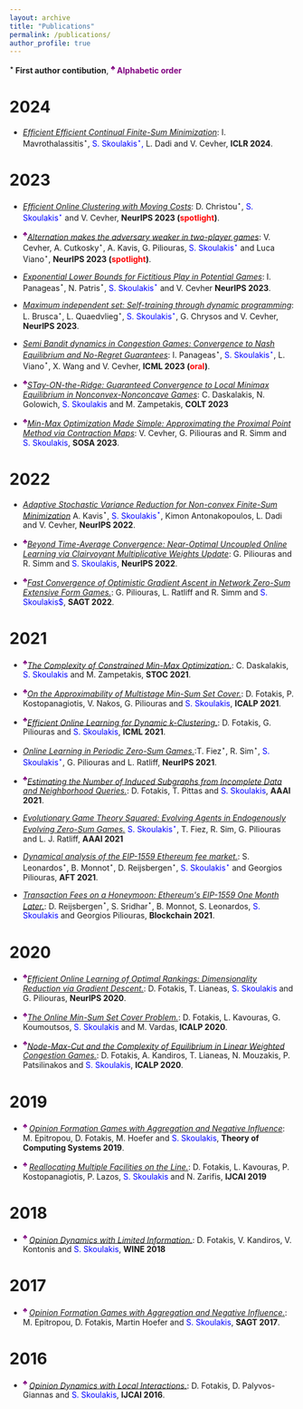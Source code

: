 ```yaml
---
layout: archive
title: "Publications"
permalink: /publications/
author_profile: true
---
```


**$^\star$ First author contibution**, **<span style="color:purple;">$^\clubsuit$ Alphabetic order</span>**

2024
======
* [<em>Efficient Efficient Continual Finite-Sum Minimization</em>](https://sskoul.github.io/files/continual.pdf): I. Mavrothalassitis$^\star$, <span style="color:blue;">S. Skoulakis$^\star$, </span>L. Dadi and V. Cevher, **ICLR 2024**.



2023
======

* [<em>Efficient Online Clustering with Moving Costs</em>](https://sskoul.github.io/files/clustering.pdf): D. Christou$^\star$, <span style="color:blue;">S. Skoulakis$^\star$ </span> and V. Cevher, **NeurIPS 2023 (<span style="color:red">spotlight</span>)**.


* **<span style="color:purple;">$^\clubsuit$</span>**[<em>Alternation makes the adversary weaker in two-player games</em>](https://sskoul.github.io/files/alternation.pdf): V. Cevher, A. Cutkosky$^\star$, A. Kavis, G. Piliouras, <span style="color:blue;">S. Skoulakis$^\star$</span> and Luca Viano$^\star$, **NeurIPS 2023 (<span style="color:red">spotlight</span>)**.

* [<em>Exponential Lower Bounds for Fictitious Play in Potential Games</em>](https://sskoul.github.io/files/fictitious.pdf): I. Panageas$^\star$, N. Patris$^\star$, <span style="color:blue;">S. Skoulakis$^\star$</span> and V. Cevher  **NeurIPS 2023**.

* [<em>Maximum independent set: Self-training through dynamic programming</em>](https://sskoul.github.io/files/MIS.pdf): L. Brusca$^\star$, L. Quaedvlieg$^\star$, <span style="color:blue;">S. Skoulakis$^\star$</span>, G. Chrysos and V. Cevher, **NeurIPS 2023**.


* [<em>Semi Bandit dynamics in Congestion Games: Convergence to Nash Equilibrium and No-Regret Guarantees</em>](https://sskoul.github.io/files/congestion.pdf): I. Panageas$^\star$, <span style="color:blue;">S. Skoulakis$^\star$</span>, L. Viano$^\star$, X. Wang and V. Cevher, **ICML 2023 (<span style="color:red">oral</span>)**.

* **<span style="color:purple;">$^\clubsuit$</span>**[<em>STay-ON-the-Ridge: Guaranteed Convergence to Local Minimax Equilibrium in Nonconvex-Nonconcave Games</em>](https://sskoul.github.io/files/STONR.pdf): C. Daskalakis, N. Golowich, <span style="color:blue;">S. Skoulakis</span> and M. Zampetakis, **COLT 2023**

* **<span style="color:purple;">$^\clubsuit$</span>**[<em>Min-Max Optimization Made Simple: Approximating the Proximal Point Method via Contraction Maps</em>](https://sskoul.github.io/files/contraction.pdf): V. Cevher, G. Piliouras and R. Simm and <span style="color:blue;">S. Skoulakis</span>, **SOSA 2023**.

2022
======
* [<em>Adaptive Stochastic Variance Reduction for Non-convex Finite-Sum Minimization</em>](https://sskoul.github.io/files/Adaspider.pdf) A. Kavis$^\star$, <span style="color:blue;">S. Skoulakis$^\star$</span>, Kimon Antonakopoulos, L. Dadi and V. Cevher, **NeurIPS 2022**.

* **<span style="color:purple;">$^\clubsuit$</span>**[<em>Beyond Time-Average Convergence: Near-Optimal Uncoupled Online Learning via Clairvoyant Multiplicative Weights Update</em>](https://sskoul.github.io/files/Clairvoyant.pdf): G. Piliouras and R. Simm and <span style="color:blue;">S. Skoulakis</span>, **NeurIPS 2022**.

* **<span style="color:purple;">$^\clubsuit$</span>**[<em>Fast Convergence of Optimistic Gradient Ascent in Network Zero-Sum Extensive Form Games.</em>](https://sskoul.github.io/files/EFGs.pdf): G. Piliouras, L. Ratliff and R. Simm and <span style="color:blue;">S. Skoulakis$</span>, **SAGT 2022**.

2021
======

* **<span style="color:purple;">$^\clubsuit$</span>**[<em>The Complexity of Constrained Min-Max Optimization.</em>](https://sskoul.github.io/files/local_min_max.pdf): C. Daskalakis, <span style="color:blue;">S. Skoulakis</span> and M. Zampetakis, **STOC 2021**.

* **<span style="color:purple;">$^\clubsuit$</span>**[<em>On the Approximability of Multistage Min-Sum Set Cover.</em>](https://sskoul.github.io/files/MultiStage_Min_Sum.pdf): D. Fotakis, P. Kostopanagiotis, V. Nakos, G. Piliouras and <span style="color:blue;">S. Skoulakis</span>, **ICALP 2021**.

* **<span style="color:purple;">$^\clubsuit$</span>**[<em>Efficient Online Learning for Dynamic k-Clustering.</em>](https://sskoul.github.io/files/Learning_k_Centers.pdf): D. Fotakis, G. Piliouras and <span style="color:blue;">S. Skoulakis</span>, **ICML 2021**.

* [<em>Online Learning in Periodic Zero-Sum Games.</em>](https://sskoul.github.io/files/periodic_ZS.pdf):T. Fiez$^\star$, R. Sim$^\star$, <span style="color:blue;">S. Skoulakis$^\star$</span>, G. Piliouras and L. Ratliff, **NeurIPS 2021**.

* **<span style="color:purple;">$^\clubsuit$</span>**[<em>Estimating the Number of Induced Subgraphs from Incomplete Data and Neighborhood Queries.</em>](https://sskoul.github.io/files/counting_triangles.pdf): D. Fotakis, T. Pittas and <span style="color:blue;">S. Skoulakis</span>, **AAAI 2021**.

* [<em>Evolutionary Game Theory Squared: Evolving Agents in Endogenously Evolving Zero-Sum Games.</em>](https://sskoul.github.io/files/evolutionary_game_theory.pdf) <span style="color:blue;">S. Skoulakis$^\star$</span>, T. Fiez, R. Sim, G. Piliouras and L. J. Ratliff, **AAAI 2021**

* [<em>Dynamical analysis of the EIP-1559 Ethereum fee market.</em>](https://sskoul.github.io/files/EIP.pdf): S. Leonardos$^\star$, B. Monnot$^\star$, D. Reijsbergen$^\star$, <span style="color:blue;">S. Skoulakis$^\star$</span> and Georgios Piliouras, **AFT 2021**.

* [<em>Transaction Fees on a Honeymoon: Ethereum's EIP-1559 One Month Later.</em>](https://sskoul.github.io/files/honeymoon.pdf): D. Reijsbergen$^\star$, S. Sridhar$^\star$, B. Monnot, S. Leonardos, <span style="color:blue;">S. Skoulakis</span> and Georgios Piliouras, **Blockchain 2021**.

2020
======

* **<span style="color:purple;">$^\clubsuit$</span>**[<em>Efficient Online Learning of Optimal Rankings: Dimensionality Reduction via Gradient Descent.</em>](https://sskoul.github.io/files/rankings.pdf): D. Fotakis, T. Lianeas, <span style="color:blue;">S. Skoulakis</span> and G. Piliouras, **NeurIPS 2020**.

* **<span style="color:purple;">$^\clubsuit$</span>**[<em>The Online Min-Sum Set Cover Problem.</em>](https://sskoul.github.io/files/Online_Min_Sum.pdf): D. Fotakis, L. Kavouras, G. Koumoutsos, <span style="color:blue;">S. Skoulakis</span> and M. Vardas, **ICALP 2020**.

* **<span style="color:purple;">$^\clubsuit$</span>**[<em>Node-Max-Cut and the Complexity of Equilibrium in Linear Weighted Congestion Games.</em>](https://sskoul.github.io/files/node_max_cut.pdf): D. Fotakis, A. Kandiros, T. Lianeas, N. Mouzakis, P. Patsilinakos and <span style="color:blue;">S. Skoulakis</span>, **ICALP 2020**.


2019
======

* **<span style="color:purple;">$^\clubsuit$ </span>**[<em>Opinion Formation Games with Aggregation and Negative Influence</em>](https://sskoul.github.io/files/opinion_formation_negative_influence.pdf): M. Epitropou, D. Fotakis, M. Hoefer and <span style="color:blue;">S. Skoulakis</span>, **Theory of Computing Systems 2019**.

* **<span style="color:purple;">$^\clubsuit$ </span>**[<em>Reallocating Multiple Facilities on the Line.</em>](https://sskoul.github.io/files/reallocation.pdf): D. Fotakis, L. Kavouras, P. Kostopanagiotis, P. Lazos, <span style="color:blue;">S. Skoulakis</span> and N. Zarifis, **IJCAI 2019**


2018
======

* **<span style="color:purple;">$^\clubsuit$ </span>**[<em>Opinion Dynamics with Limited Information.</em>](https://sskoul.github.io/files/opinion_dynamics_with_limited_information.pdf): D. Fotakis, V. Kandiros, V. Kontonis and <span style="color:blue;">S. Skoulakis</span>, **WINE 2018**

2017
======
* **<span style="color:purple;">$^\clubsuit$ </span>**[<em>Opinion Formation Games with Aggregation and Negative Influence.</em>](https://sskoul.github.io/files/opinion_formation_negative_influence.pdf): M. Epitropou, D. Fotakis, Martin Hoefer and <span style="color:blue;">S. Skoulakis</span>, **SAGT 2017**.

2016
======
* **<span style="color:purple;">$^\clubsuit$ </span>**[<em>Opinion Dynamics with Local Interactions.</em>](https://sskoul.github.io/files/opinion_dynamics_local_interactions.pdf): D. Fotakis, D. Palyvos-Giannas and <span style="color:blue;">S. Skoulakis</span>, **IJCAI 2016**.
